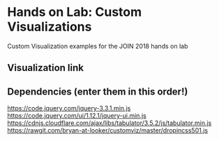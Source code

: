 # Hands on Lab: Custom Visualizations
Custom Visualization examples for the JOIN 2018 hands on lab

## Visualization link

## Dependencies (enter them in this order!)
https://code.jquery.com/jquery-3.3.1.min.js
https://code.jquery.com/ui/1.12.1/jquery-ui.min.js
https://cdnjs.cloudflare.com/ajax/libs/tabulator/3.5.2/js/tabulator.min.js
https://rawgit.com/bryan-at-looker/customviz/master/dropincss501.js
